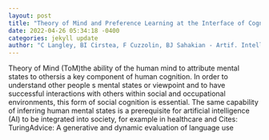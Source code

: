 ```yaml
--- 
layout: post 
title: "Theory of Mind and Preference Learning at the Interface of Cognitive Science, Neuroscience, and AI: A Review. Front" 
date: 2022-04-26 05:34:18 -0400 
categories: jekyll update 
author: "C Langley, BI Cirstea, F Cuzzolin, BJ Sahakian - Artif. Intell, 2022" 
--- 
```

Theory of Mind (ToM)the ability of the human mind to attribute mental states to othersis a key component of human cognition. In order to understand other people s mental states or viewpoint and to have successful interactions with others within social and occupational environments, this form of social cognition is essential. The same capability of inferring human mental states is a prerequisite for artificial intelligence (AI) to be integrated into society, for example in healthcare and Cites: TuringAdvice: A generative and dynamic evaluation of language use